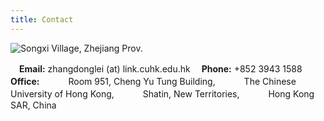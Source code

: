 ```yaml
---
title: Contact
---
```


![Songxi Village, Zhejiang Prov.](https://website-1256060851.cos.ap-hongkong.myqcloud.com/pages/about/songxi.jpg!600x)

　**Email:** zhangdonglei (at) link.cuhk.edu.hk
　**Phone:** +852 3943 1588
　**Office:** 
　　　Room 951, Cheng Yu Tung Building,
　　　The Chinese University of Hong Kong,
　　　Shatin, New Territories,
　　　Hong Kong SAR, China